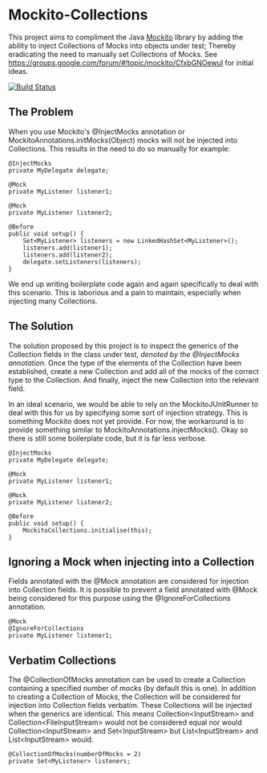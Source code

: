 Mockito-Collections
===================

This project aims to compliment the Java [Mockito](https://github.com/mockito/mockito) library by adding the ability to inject Collections of Mocks into objects under test; Thereby eradicating the need to manually set Collections of Mocks. See https://groups.google.com/forum/#!topic/mockito/CfxbGNOewuI for initial ideas.

[![Build Status](https://buildhive.cloudbees.com/job/jameskennard/job/mockito-collections/badge/icon)](https://buildhive.cloudbees.com/job/jameskennard/job/mockito-collections/)

The Problem
-----------

When you use Mockito's @InjectMocks annotation or MockitoAnnotations.initMocks(Object) mocks will not be injected into Collections. This results in the need to do so manually for example:

    @InjectMocks
    private MyDelegate delegate;
    
    @Mock
    private MyListener listener1;
    
    @Mock
    private MyListener listener2;
    
    @Before
    public void setup() {
        Set<MyListener> listeners = new LinkedHashSet<MyListener>();
        listeners.add(listener1);
        listeners.add(listener2);
        delegate.setListeners(listeners);
    }

We end up writing boilerplate code again and again specifically to deal with this scenario. This is laborious and a pain to maintain, especially when injecting many Collections.

The Solution
------------

The solution proposed by this project is to inspect the generics of the Collection fields in the class under test, _denoted by the @InjectMocks annotation_. Once the type of the elements of the Collection have been established, create a new Collection and add all of the mocks of the correct type to the Collection. And finally, inject the new Collection into the relevant field.

In an ideal scenario, we would be able to rely on the MockitoJUnitRunner to deal with this for us by specifying some sort of injection strategy. This is something Mockito does not yet provide. For now, the workaround is to provide something similar to MockitoAnnotations.injectMocks(). Okay so there is still some boilerplate code, but it is far less verbose.

    @InjectMocks
    private MyDelegate delegate;
    
    @Mock
    private MyListener listener1;
    
    @Mock
    private MyListener listener2;
    
    @Before
    public void setup() {
        MockitoCollections.initialise(this);
    }

Ignoring a Mock when injecting into a Collection
------------------------------------------------

Fields annotated with the @Mock annotation are considered for injection into Collection fields. It is possible to prevent a field annotated with @Mock being considered for this purpose using the @IgnoreForCollections annotation. 

    @Mock
    @IgnoreForCollections
    private MyListener listener1;

Verbatim Collections
--------------------

The @CollectionOfMocks annotation can be used to create a Collection containing a specified number of mocks (by default this is one). In addition to creating a Collection of Mocks, the Collection will be considered for injection into Collection fields verbatim. These Collections will be injected when the generics are identical. This means Collection&lt;InputStream&gt; and Collection&lt;FileInputStream&gt; would not be considered equal nor would Collection&lt;InputStream&gt; and Set&lt;InputStream&gt; but List&lt;InputStream&gt; and List&lt;InputStream&gt; would.
    
    @CollectionOfMocks(numberOfMocks = 2)
    private Set<MyListener> listeners;

